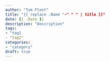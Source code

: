```yaml
---
author: "Tom Fleet"
title: "{{ replace .Name "-" " " | title }}"
date: {{ .Date }}
description: "Description"
tags:
- "tag1
- "tag2"
categories:
- "category"
draft: true
---
```

